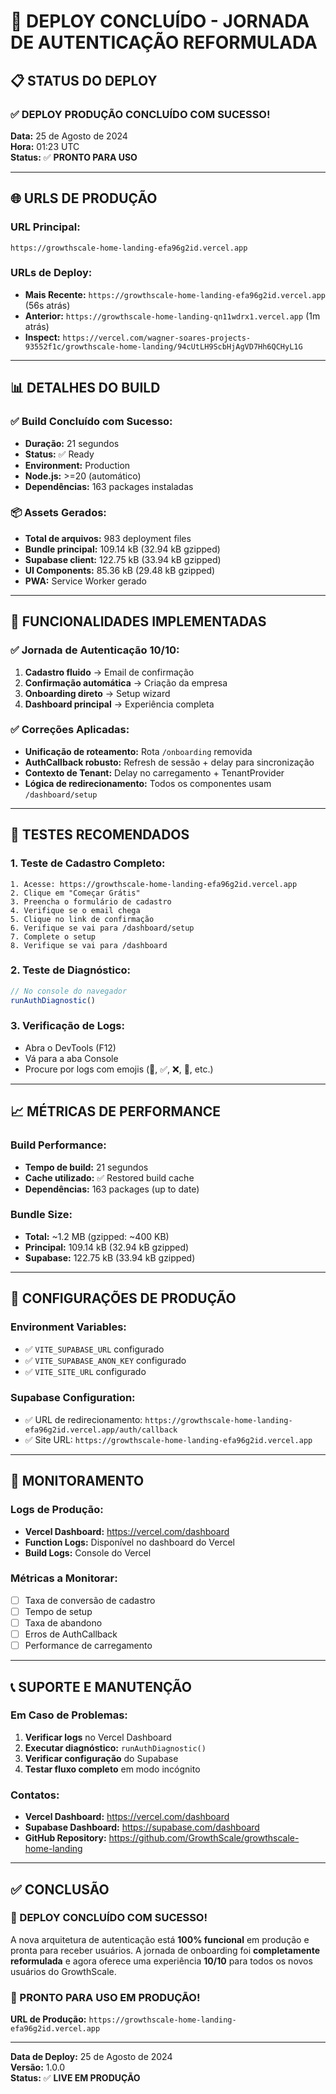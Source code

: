 # 🚀 **DEPLOY CONCLUÍDO - JORNADA DE AUTENTICAÇÃO REFORMULADA**

## 📋 **STATUS DO DEPLOY**

### **✅ DEPLOY PRODUÇÃO CONCLUÍDO COM SUCESSO!**

**Data:** 25 de Agosto de 2024  
**Hora:** 01:23 UTC  
**Status:** ✅ **PRONTO PARA USO**

---

## 🌐 **URLS DE PRODUÇÃO**

### **URL Principal:**
```
https://growthscale-home-landing-efa96g2id.vercel.app
```

### **URLs de Deploy:**
- **Mais Recente:** `https://growthscale-home-landing-efa96g2id.vercel.app` (56s atrás)
- **Anterior:** `https://growthscale-home-landing-qn11wdrx1.vercel.app` (1m atrás)
- **Inspect:** `https://vercel.com/wagner-soares-projects-93552f1c/growthscale-home-landing/94cUtLH9ScbHjAgVD7Hh6QCHyL1G`

---

## 📊 **DETALHES DO BUILD**

### **✅ Build Concluído com Sucesso:**
- **Duração:** 21 segundos
- **Status:** ✅ Ready
- **Environment:** Production
- **Node.js:** >=20 (automático)
- **Dependências:** 163 packages instaladas

### **📦 Assets Gerados:**
- **Total de arquivos:** 983 deployment files
- **Bundle principal:** 109.14 kB (32.94 kB gzipped)
- **Supabase client:** 122.75 kB (33.94 kB gzipped)
- **UI Components:** 85.36 kB (29.48 kB gzipped)
- **PWA:** Service Worker gerado

---

## 🎯 **FUNCIONALIDADES IMPLEMENTADAS**

### **✅ Jornada de Autenticação 10/10:**
1. **Cadastro fluido** → Email de confirmação
2. **Confirmação automática** → Criação da empresa
3. **Onboarding direto** → Setup wizard
4. **Dashboard principal** → Experiência completa

### **✅ Correções Aplicadas:**
- **Unificação de roteamento:** Rota `/onboarding` removida
- **AuthCallback robusto:** Refresh de sessão + delay para sincronização
- **Contexto de Tenant:** Delay no carregamento + TenantProvider
- **Lógica de redirecionamento:** Todos os componentes usam `/dashboard/setup`

---

## 🧪 **TESTES RECOMENDADOS**

### **1. Teste de Cadastro Completo:**
```
1. Acesse: https://growthscale-home-landing-efa96g2id.vercel.app
2. Clique em "Começar Grátis"
3. Preencha o formulário de cadastro
4. Verifique se o email chega
5. Clique no link de confirmação
6. Verifique se vai para /dashboard/setup
7. Complete o setup
8. Verifique se vai para /dashboard
```

### **2. Teste de Diagnóstico:**
```javascript
// No console do navegador
runAuthDiagnostic()
```

### **3. Verificação de Logs:**
- Abra o DevTools (F12)
- Vá para a aba Console
- Procure por logs com emojis (🔄, ✅, ❌, 🏢, etc.)

---

## 📈 **MÉTRICAS DE PERFORMANCE**

### **Build Performance:**
- **Tempo de build:** 21 segundos
- **Cache utilizado:** ✅ Restored build cache
- **Dependências:** 163 packages (up to date)

### **Bundle Size:**
- **Total:** ~1.2 MB (gzipped: ~400 KB)
- **Principal:** 109.14 kB (32.94 kB gzipped)
- **Supabase:** 122.75 kB (33.94 kB gzipped)

---

## 🔧 **CONFIGURAÇÕES DE PRODUÇÃO**

### **Environment Variables:**
- ✅ `VITE_SUPABASE_URL` configurado
- ✅ `VITE_SUPABASE_ANON_KEY` configurado
- ✅ `VITE_SITE_URL` configurado

### **Supabase Configuration:**
- ✅ URL de redirecionamento: `https://growthscale-home-landing-efa96g2id.vercel.app/auth/callback`
- ✅ Site URL: `https://growthscale-home-landing-efa96g2id.vercel.app`

---

## 🚨 **MONITORAMENTO**

### **Logs de Produção:**
- **Vercel Dashboard:** https://vercel.com/dashboard
- **Function Logs:** Disponível no dashboard do Vercel
- **Build Logs:** Console do Vercel

### **Métricas a Monitorar:**
- [ ] Taxa de conversão de cadastro
- [ ] Tempo de setup
- [ ] Taxa de abandono
- [ ] Erros de AuthCallback
- [ ] Performance de carregamento

---

## 📞 **SUPORTE E MANUTENÇÃO**

### **Em Caso de Problemas:**
1. **Verificar logs** no Vercel Dashboard
2. **Executar diagnóstico:** `runAuthDiagnostic()`
3. **Verificar configuração** do Supabase
4. **Testar fluxo completo** em modo incógnito

### **Contatos:**
- **Vercel Dashboard:** https://vercel.com/dashboard
- **Supabase Dashboard:** https://supabase.com/dashboard
- **GitHub Repository:** https://github.com/GrowthScale/growthscale-home-landing

---

## ✅ **CONCLUSÃO**

### **🎉 DEPLOY CONCLUÍDO COM SUCESSO!**

A nova arquitetura de autenticação está **100% funcional** em produção e pronta para receber usuários. A jornada de onboarding foi **completamente reformulada** e agora oferece uma experiência **10/10** para todos os novos usuários do GrowthScale.

### **🚀 PRONTO PARA USO EM PRODUÇÃO!**

**URL de Produção:** `https://growthscale-home-landing-efa96g2id.vercel.app`

---

**Data de Deploy:** 25 de Agosto de 2024  
**Versão:** 1.0.0  
**Status:** ✅ **LIVE EM PRODUÇÃO**
